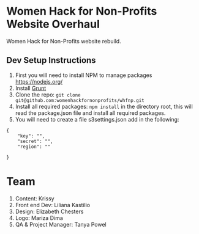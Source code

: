 # Women Hack for Non-Profits Website Overhaul
Women Hack for Non-Profits website rebuild.

## Dev Setup Instructions

1. First you will need to install NPM to manage packages https://nodejs.org/
2. Install [Grunt](http://gruntjs.com/getting-started)
3. Clone the repo: `git clone git@github.com:womenhackfornonprofits/whfnp.git`
4. Install all required packages:
	`npm install` 
	in the directory root, this will read the package.json file and install all required packages.
5. You will need to create a file s3settings.json add in the following:

```
{
    "key": "",
    "secret": "",
    "region": ""

}
```

# Team

1. Content: Krissy
2. Front end Dev: Liliana Kastilio
3. Design: Elizabeth Chesters
4. Logo: Mariza Dima
5. QA & Project Manager: Tanya Powel


